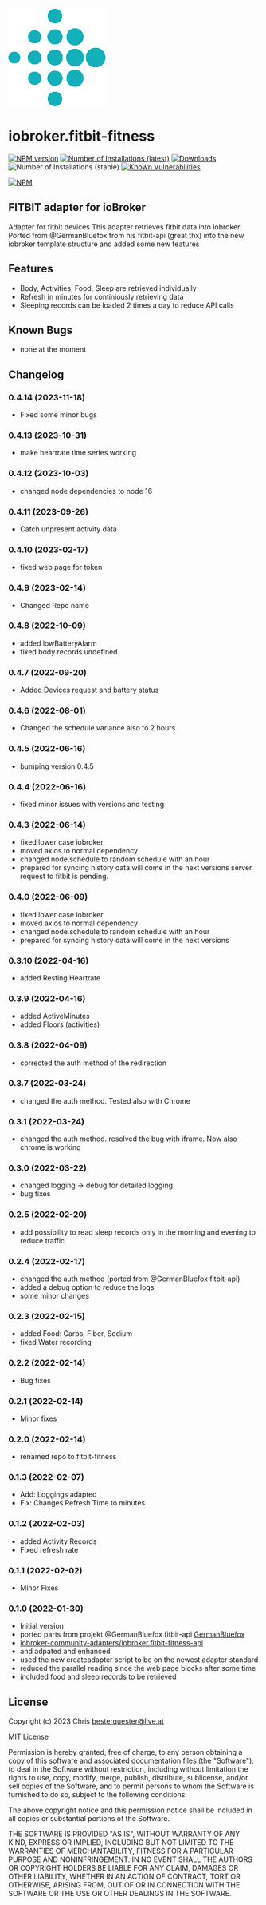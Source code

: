 ![Logo](admin/fitbit-fitness.png)
# iobroker.fitbit-fitness
[![NPM version](https://img.shields.io/npm/v/iobroker.fitbit-fitness.svg)](https://www.npmjs.com/package/iobroker.fitbit-fitness)
[![Number of Installations (latest)](https://iobroker.live/badges/fitbit-fitness-installed.svg)](https://iobroker.live/badges/fitbit-fitness-installed.svg)
[![Downloads](https://img.shields.io/npm/dm/iobroker.fitbit-fitness)](https://www.npmjs.com/package/iobroker.fitbit-fitness)
![Number of Installations (stable)](https://iobroker.live/badges/fitbit-fitness.svg)
[![Known Vulnerabilities](https://snyk.io/test/github/Chris-656/iobroker.fitbit-fitness/badge.svg)](https://app.snyk.io/org/Chris-656/iobroker.fitbit-fitness)

[![NPM](https://nodei.co/npm/iobroker.fitbit-fitness.png?downloads=true)](https://nodei.co/npm/iobroker.fitbit-fitness/)
## FITBIT adapter for ioBroker

Adapter for fitbit devices
This adapter retrieves fitbit data into iobroker. Ported from @GermanBluefox  from his fitbit-api (great thx) into the new iobroker template structure and added some new features

## Features
- Body, Activities, Food, Sleep are retrieved individually
- Refresh in minutes for continiously retrieving data
- Sleeping records can be loaded 2 times a day to reduce API calls

## Known Bugs
- none at the moment

## Changelog
<!--
    ### **WORK IN PROGRESS**
-->
### 0.4.14 (2023-11-18)
- Fixed some minor bugs

### 0.4.13 (2023-10-31)
- make heartrate time series working

### 0.4.12 (2023-10-03)
- changed node dependencies to node 16

### 0.4.11 (2023-09-26)
- Catch unpresent activity data

### 0.4.10 (2023-02-17)
- fixed web page for token

### 0.4.9 (2023-02-14)
- Changed Repo name

### 0.4.8 (2022-10-09)
- added lowBatteryAlarm
- fixed body records undefined

### 0.4.7 (2022-09-20)
- Added Devices request and battery status

### 0.4.6 (2022-08-01)
- Changed the schedule variance also to 2 hours

### 0.4.5 (2022-06-16)
 - bumping version 0.4.5

### 0.4.4 (2022-06-16)
- fixed minor issues with versions and testing

### 0.4.3 (2022-06-14)
- fixed lower case iobroker
- moved axios to normal dependency
- changed node.schedule to random schedule with an hour
- prepared for syncing history data will come in the next versions server request to fitbit is pending.

### 0.4.0 (2022-06-09)
- fixed lower case iobroker
- moved axios to normal dependency
- changed node.schedule to random schedule with an hour
- prepared for syncing history data will come in the next versions

### 0.3.10 (2022-04-16)
- added Resting Heartrate

### 0.3.9 (2022-04-16)
- added ActiveMinutes
- added Floors (activities)

### 0.3.8 (2022-04-09)
- corrected the auth method of the redirection

### 0.3.7 (2022-03-24)
- changed the auth method. Tested also with Chrome

### 0.3.1 (2022-03-24)
- changed the auth method. resolved the bug with iframe. Now also chrome is working

### 0.3.0 (2022-03-22)
- changed logging -> debug for detailed logging
- bug fixes

### 0.2.5 (2022-02-20)
- add possibility to read sleep records only in the morning and evening to reduce traffic

### 0.2.4 (2022-02-17)
- changed the auth method (ported from @GermanBluefox fitbit-api)
- added a debug option to reduce the logs
- some minor changes

### 0.2.3 (2022-02-15)
- added Food: Carbs, Fiber, Sodium
- fixed Water recording

### 0.2.2 (2022-02-14)
- Bug fixes

### 0.2.1 (2022-02-14)
- Minor fixes

### 0.2.0 (2022-02-14)
- renamed repo to fitbit-fitness

### 0.1.3 (2022-02-07)
- Add: Loggings adapted
- Fix: Changes Refresh Time to minutes

### 0.1.2 (2022-02-03)
- added Activity Records
- Fixed refresh rate

### 0.1.1 (2022-02-02)
- Minor Fixes

### 0.1.0 (2022-01-30)
- Initial version
- ported parts from projekt @GermanBluefox fitbit-api [GermanBluefox](https://github.com/GermanBluefox)
- [ iobroker-community-adapters/iobroker.fitbit-fitness-api ](https://github.com/iobroker-community-adapters/iobroker.fitbit-fitness-api)
- and adpated and enhanced
- used the new createadapter script to be on the newest adapter standard
- reduced the parallel reading since the web page blocks after some time
- included food and sleep records to be retrieved

## License
Copyright (c) 2023 Chris <besterquester@live.at>

MIT License

Permission is hereby granted, free of charge, to any person obtaining a copy
of this software and associated documentation files (the "Software"), to deal
in the Software without restriction, including without limitation the rights
to use, copy, modify, merge, publish, distribute, sublicense, and/or sell
copies of the Software, and to permit persons to whom the Software is
furnished to do so, subject to the following conditions:

The above copyright notice and this permission notice shall be included in all
copies or substantial portions of the Software.

THE SOFTWARE IS PROVIDED "AS IS", WITHOUT WARRANTY OF ANY KIND, EXPRESS OR
IMPLIED, INCLUDING BUT NOT LIMITED TO THE WARRANTIES OF MERCHANTABILITY,
FITNESS FOR A PARTICULAR PURPOSE AND NONINFRINGEMENT. IN NO EVENT SHALL THE
AUTHORS OR COPYRIGHT HOLDERS BE LIABLE FOR ANY CLAIM, DAMAGES OR OTHER
LIABILITY, WHETHER IN AN ACTION OF CONTRACT, TORT OR OTHERWISE, ARISING FROM,
OUT OF OR IN CONNECTION WITH THE SOFTWARE OR THE USE OR OTHER DEALINGS IN THE
SOFTWARE.